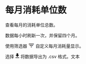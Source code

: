 每月消耗单位数
==============

查看每月的消耗单位总数。

数据每小时刷新一次，并保留四个月。

使用筛选器 ![FilterIcon.png](../Images/FilterIcon.png) 自定义每月消耗量显示。

选择 ![ConsumptionExport.png](../Images/ConsumptionExport.png) 将数据导出为 .csv 格式。文本
